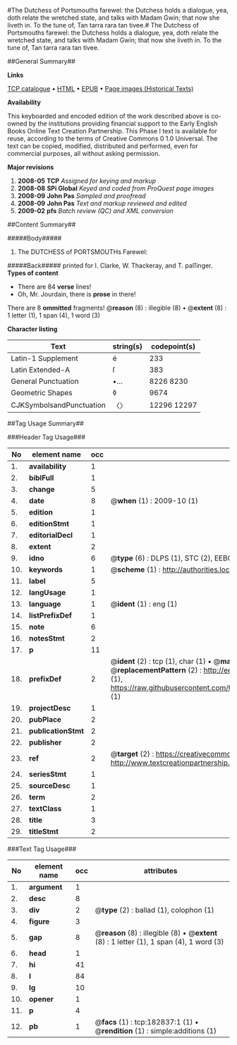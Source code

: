 #The Dutchess of Portsmouths farewel: the Dutchess holds a dialogue, yea, doth relate the wretched state, and talks with Madam Gwin; that now she liveth in. To the tune of, Tan tarra rara tan tivee.#
The Dutchess of Portsmouths farewel: the Dutchess holds a dialogue, yea, doth relate the wretched state, and talks with Madam Gwin; that now she liveth in. To the tune of, Tan tarra rara tan tivee.

##General Summary##

**Links**

[TCP catalogue](http://www.ota.ox.ac.uk/tcp/)  • 
[HTML](http://tei.it.ox.ac.uk/tcp/Texts-HTML/free/B02/B02794.html)  • 
[EPUB](http://tei.it.ox.ac.uk/tcp/Texts-EPUB/free/B02/B02794.epub) • 
[Page images (Historical Texts)](https://data.historicaltexts.jisc.ac.uk/view?pubId=eebo-99885016e&pageId=eebo-99885016e-182837-1)

**Availability**

This keyboarded and encoded edition of the
	       work described above is co-owned by the institutions
	       providing financial support to the Early English Books
	       Online Text Creation Partnership. This Phase I text is
	       available for reuse, according to the terms of Creative
	       Commons 0 1.0 Universal. The text can be copied,
	       modified, distributed and performed, even for
	       commercial purposes, all without asking permission.

**Major revisions**

1. __2008-05__ __TCP__ *Assigned for keying and markup*
1. __2008-08__ __SPi Global__ *Keyed and coded from ProQuest page images*
1. __2008-09__ __John Pas__ *Sampled and proofread*
1. __2008-09__ __John Pas__ *Text and markup reviewed and edited*
1. __2009-02__ __pfs__ *Batch review (QC) and XML conversion*

##Content Summary##

#####Body#####

1. The DUTCHESS of PORTSMOUTHs Farewel:

#####Back#####
printed for I. Clarke, W. Thackeray, and T. paſſinger.
**Types of content**

  * There are 84 **verse** lines!
  * Oh, Mr. Jourdain, there is **prose** in there!

There are 8 **ommitted** fragments! 
 @__reason__ (8) : illegible (8)  •  @__extent__ (8) : 1 letter (1), 1 span (4), 1 word (3)

**Character listing**


|Text|string(s)|codepoint(s)|
|---|---|---|
|Latin-1 Supplement|é|233|
|Latin Extended-A|ſ|383|
|General Punctuation|•…|8226 8230|
|Geometric Shapes|◊|9674|
|CJKSymbolsandPunctuation|〈〉|12296 12297|

##Tag Usage Summary##

###Header Tag Usage###

|No|element name|occ|attributes|
|---|---|---|---|
|1.|__availability__|1||
|2.|__biblFull__|1||
|3.|__change__|5||
|4.|__date__|8| @__when__ (1) : 2009-10 (1)|
|5.|__edition__|1||
|6.|__editionStmt__|1||
|7.|__editorialDecl__|1||
|8.|__extent__|2||
|9.|__idno__|6| @__type__ (6) : DLPS (1), STC (2), EEBO-CITATION (1), PROQUEST (1), VID (1)|
|10.|__keywords__|1| @__scheme__ (1) : http://authorities.loc.gov/ (1)|
|11.|__label__|5||
|12.|__langUsage__|1||
|13.|__language__|1| @__ident__ (1) : eng (1)|
|14.|__listPrefixDef__|1||
|15.|__note__|6||
|16.|__notesStmt__|2||
|17.|__p__|11||
|18.|__prefixDef__|2| @__ident__ (2) : tcp (1), char (1)  •  @__matchPattern__ (2) : ([0-9\-]+):([0-9IVX]+) (1), (.+) (1)  •  @__replacementPattern__ (2) : http://eebo.chadwyck.com/downloadtiff?vid=$1&page=$2 (1), https://raw.githubusercontent.com/textcreationpartnership/Texts/master/tcpchars.xml#$1 (1)|
|19.|__projectDesc__|1||
|20.|__pubPlace__|2||
|21.|__publicationStmt__|2||
|22.|__publisher__|2||
|23.|__ref__|2| @__target__ (2) : https://creativecommons.org/publicdomain/zero/1.0/ (1), http://www.textcreationpartnership.org/docs/. (1)|
|24.|__seriesStmt__|1||
|25.|__sourceDesc__|1||
|26.|__term__|2||
|27.|__textClass__|1||
|28.|__title__|3||
|29.|__titleStmt__|2||


###Text Tag Usage###

|No|element name|occ|attributes|
|---|---|---|---|
|1.|__argument__|1||
|2.|__desc__|8||
|3.|__div__|2| @__type__ (2) : ballad (1), colophon (1)|
|4.|__figure__|3||
|5.|__gap__|8| @__reason__ (8) : illegible (8)  •  @__extent__ (8) : 1 letter (1), 1 span (4), 1 word (3)|
|6.|__head__|1||
|7.|__hi__|41||
|8.|__l__|84||
|9.|__lg__|10||
|10.|__opener__|1||
|11.|__p__|4||
|12.|__pb__|1| @__facs__ (1) : tcp:182837:1 (1)  •  @__rendition__ (1) : simple:additions (1)|
